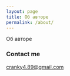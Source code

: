 ```yaml
---
layout: page
title: Об авторе
permalink: /about/
---
```


Об авторе

### Contact me

[cranky4.89@gmail.com](mailto:cranky4.89@gmail.com)
